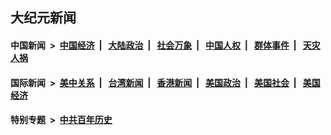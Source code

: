 ## 大纪元新闻

#### 中国新闻 &nbsp;>&nbsp; [中国经济](indexes/ncid283/README.md?10120845) &nbsp;| &nbsp; [大陆政治](indexes/ncid277/README.md?10120845) &nbsp;| &nbsp; [社会万象](indexes/ncid282/README.md?10120845) &nbsp;| &nbsp; [中国人权](indexes/ncid278/README.md?10120845) &nbsp;| &nbsp; [群体事件](indexes/ncid279/README.md?10120845) &nbsp;| &nbsp; [天灾人祸](indexes/ncid280/README.md?10120845)

#### 国际新闻 &nbsp;>&nbsp; [美中关系](indexes/nf1412576/README.md?10120845) &nbsp;| &nbsp; [台湾新闻](indexes/ncid1349361/README.md?10120845) &nbsp;| &nbsp; [香港新闻](indexes/ncid1349362/README.md?10120845) &nbsp;| &nbsp; [美国政治](indexes/ncid1078159/README.md?10120845) &nbsp;| &nbsp; [美国社会](indexes/ncid1078160/README.md?10120845) &nbsp;| &nbsp; [美国经济](indexes/ncid1078158/README.md?10120845)

#### 特别专题 &nbsp;>&nbsp; [中共百年历史](https://github.com/epoch-news/epoch-special/blob/master/README.md?10120845)  
